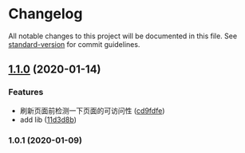 # Changelog

All notable changes to this project will be documented in this file. See [standard-version](https://github.com/conventional-changelog/standard-version) for commit guidelines.

## [1.1.0](https://github.com/edvardchen/jenkins-oauth2-auto-login-script/compare/v1.0.2...v1.1.0) (2020-01-14)


### Features

* 刷新页面前检测一下页面的可访问性 ([cd9fdfe](https://github.com/edvardchen/jenkins-oauth2-auto-login-script/commit/cd9fdfe))
* add lib ([11d3d8b](https://github.com/edvardchen/jenkins-oauth2-auto-login-script/commit/11d3d8b))

### 1.0.1 (2020-01-09)
